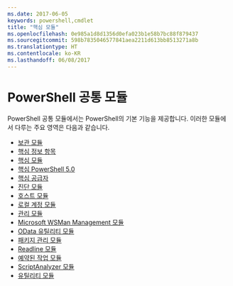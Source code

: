 ```yaml
---
ms.date: 2017-06-05
keywords: powershell,cmdlet
title: "핵심 모듈"
ms.openlocfilehash: 0e985a1d8d1356d0efa023b1e58b7bc88f879437
ms.sourcegitcommit: 598b7835046577841aea2211d613bb8513271a8b
ms.translationtype: HT
ms.contentlocale: ko-KR
ms.lasthandoff: 06/08/2017
---
```

#  <a name="the-powershell-common-modules"></a>PowerShell 공통 모듈

PowerShell 공통 모듈에서는 PowerShell의 기본 기능을 제공합니다.
이러한 모듈에서 다루는 주요 영역은 다음과 같습니다.

-  [보관 모듈](core-modules/Microsoft.PowerShell.Archive-Module.md)
-  [핵심 정보 항목](core-modules/Windows-PowerShell-Core-About-Topics.md)
-  [핵심 모듈](core-modules/Microsoft.PowerShell.Core-Module.md)
-  [핵심 PowerShell 5.0](core-modules/Windows-PowerShell-5.0.md)
-  [핵심 공급자](core-modules/Windows-PowerShell-Core-Providers.md)
-  [진단 모듈](core-modules/Microsoft.PowerShell.Diagnostics-Module.md)
-  [호스트 모듈](core-modules/Microsoft.PowerShell.Host-Module.md)
-  [로컬 계정 모듈](core-modules/PSLocalAccount5-Module.md)
-  [관리 모듈](core-modules/Microsoft.PowerShell.Management-Module.md)
-  [Microsoft WSMan Management 모듈](core-modules/Microsoft.WSMan.Management-Module.md)
-  [OData 유틸리티 모듈](core-modules/Microsoft.PowerShell.ODataUtils-Module.md)
-  [패키지 관리 모듈](core-modules/PackageManagement-Module.md)
-  [Readline 모듈](core-modules/PSReadline-Module.md)
-  [예약된 작업 모듈](core-modules/PSScheduledJob-Module.md)
-  [ScriptAnalyzer 모듈](core-modules/PSScriptAnalyzer-Module.md)
-  [유틸리티 모듈](core-modules/Microsoft.PowerShell.Utility-Module.md)

